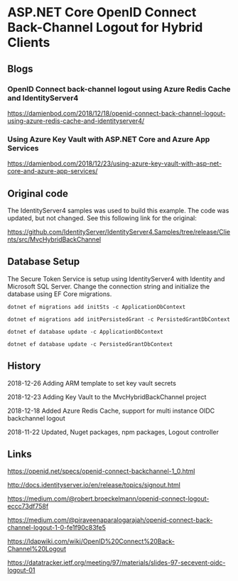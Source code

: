 # ASP.NET Core OpenID Connect Back-Channel Logout for Hybrid Clients

## Blogs

### OpenID Connect back-channel logout using Azure Redis Cache and IdentityServer4
https://damienbod.com/2018/12/18/openid-connect-back-channel-logout-using-azure-redis-cache-and-identityserver4/

### Using Azure Key Vault with ASP.NET Core and Azure App Services
https://damienbod.com/2018/12/23/using-azure-key-vault-with-asp-net-core-and-azure-app-services/

## Original code

The IdentityServer4 samples was used to build this example. The code was updated, but not changed. See this following link for the original:

https://github.com/IdentityServer/IdentityServer4.Samples/tree/release/Clients/src/MvcHybridBackChannel

## Database Setup

The Secure Token Service is setup using IdentityServer4 with Identity and Microsoft SQL Server. Change the connection string and initialize the database using EF Core migrations. 

```
dotnet ef migrations add initSts -c ApplicationDbContext

dotnet ef migrations add initPersistedGrant -c PersistedGrantDbContext

dotnet ef database update -c ApplicationDbContext

dotnet ef database update -c PersistedGrantDbContext
```

## History

2018-12-26 Adding ARM template to set key vault secrets

2018-12-23 Adding Key Vault to the MvcHybridBackChannel project

2018-12-18 Added Azure Redis Cache, support for multi instance OIDC backchannel logout

2018-11-22 Updated, Nuget packages, npm packages, Logout controller

## Links

https://openid.net/specs/openid-connect-backchannel-1_0.html

http://docs.identityserver.io/en/release/topics/signout.html

https://medium.com/@robert.broeckelmann/openid-connect-logout-eccc73df758f

https://medium.com/@piraveenaparalogarajah/openid-connect-back-channel-logout-1-0-fe1f90c83fe5

https://ldapwiki.com/wiki/OpenID%20Connect%20Back-Channel%20Logout

https://datatracker.ietf.org/meeting/97/materials/slides-97-secevent-oidc-logout-01